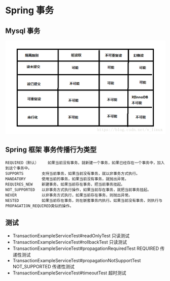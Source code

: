 # Spring 事务

## Mysql 事务


![transaction-isolation](transaction-isolation.png)


## Spring 框架 事务传播行为类型

``` 
REQUIRED（默认）	如果当前没有事务，就新建一个事务，如果已经存在一个事务中，加入到这个事务中。
SUPPORTS	    支持当前事务，如果当前没有事务，就以非事务方式执行。
MANDATORY	    使用当前的事务，如果当前没有事务，就抛出异常。
REQUIRES_NEW	新建事务，如果当前存在事务，把当前事务挂起。
NOT_SUPPORTED	以非事务方式执行操作，如果当前存在事务，就把当前事务挂起。
NEVER	        以非事务方式执行，如果当前存在事务，则抛出异常。
NESTED	        如果当前存在事务，则在嵌套事务内执行。如果当前没有事务，则执行与PROPAGATION_REQUIRED类似的操作。
```

## 测试

* TransactionExampleServiceTest#readOnlyTest 只读测试
* TransactionExampleServiceTest#rollbackTest 只读测试
* TransactionExampleServiceTest#propagationRequiredTest REQUIRED 传递性测试
* TransactionExampleServiceTest#propagationNotSupportTest NOT_SUPPORTED 传递性测试
* TransactionExampleServiceTest#timeoutTest 超时测试